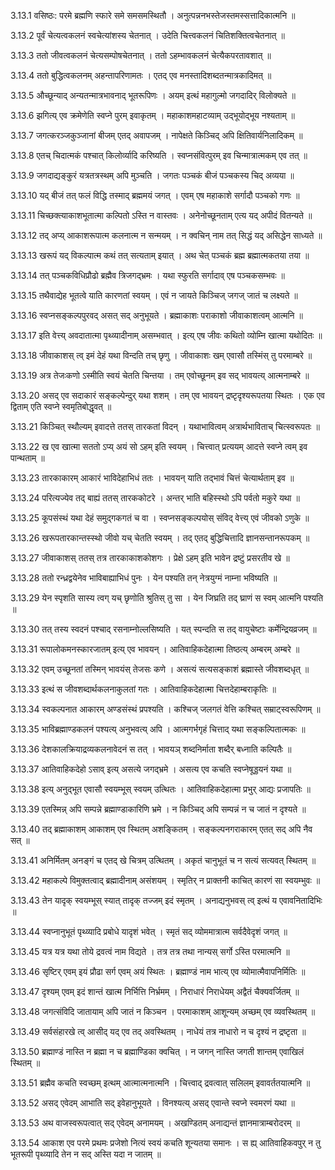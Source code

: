 3.13.1
वसिष्ठः:
परमे ब्रह्मणि स्फारे समे समसमस्थितौ ।
अनुत्पन्ननभस्तेजस्तमस्सत्तादिकात्मनि ॥


3.13.2
पूर्वं चेत्यत्वकलनं स्वचेत्यांशस्य चेतनात् ।
उदेति चित्त्वकलनं चितिशक्तित्वचेतनात् ॥


3.13.3
ततो जीवत्वकलनं चेत्यसम्पोषचेतनात् ।
ततो ऽहम्भावकलनं चेत्यैकपरतावशात् ॥


3.13.4
ततो बुद्धित्वकलनम् अहन्तापरिणामतः ।
एतद् एव मनस्तादिशब्दतन्मात्रकादिमत् ॥


3.13.5
औच्छून्याद् अन्यतन्मात्रभावनाद् भूतरूपिणः ।
अयम् इत्थं महागुल्मो जगदादिर् विलोक्यते ॥


3.13.6
झगित्य् एव क्रमेणेति स्वप्ने पुरम् इवाकृतम् ।
महाकाशमहाटव्याम् उद्भूयोद्भूय नश्यताम् ॥


3.13.7
जगत्करञ्जकुञ्जानां बीजम् एतद् अवापजम् ।
नापेक्षते किञ्चिद् अपि क्षितिवार्यनिलादिकम् ॥


3.13.8
एतच् चिदात्मकं पश्चात् किलोर्व्यादि करिष्यति ।
स्वप्नसंवित्पुरम् इव चिन्मात्रात्मकम् एव तत् ॥


3.13.9
जगदाद्यङ्कुरं यत्रतत्रस्थम् अपि मुञ्चति ।
जगतः पञ्चकं बीजं पञ्चकस्य चिद् अव्यया ॥


3.13.10
यद् बीजं तत् फलं विद्धि तस्माद् ब्रह्ममयं जगत् ।
एवम् एष महाकाशे सर्गादौ पञ्चको गणः ॥


3.13.11
चिच्छक्त्याकाशभूतात्मा कल्पितो ऽस्ति न वास्तवः ।
अनेनोच्छूनताम् एत्य यद् अपीदं वितन्यते ॥


3.13.12
तद् अप्य् आकाशरूपात्म कलनात्म न सन्मयम् ।
न क्वचिन् नाम तत् सिद्धं यद् असिद्धेन साध्यते ॥


3.13.13
खरूपं यद् विकल्पात्म कथं तत् सत्यताम् इयात् ।
अथ चेत् पञ्चकं ब्रह्म ब्रह्मात्मकतया तया ॥


3.13.14
तत् पञ्चकविधिप्रौढो ब्रह्मैव त्रिजगद्भ्रमः ।
यथा स्फुरति सर्गादाव् एष पञ्चकसम्भवः ॥


3.13.15
तथैवाद्येह भूतत्वे याति कारणतां स्वयम् ।
एवं न जायते किञ्चिज् जगज् जातं च लक्ष्यते ॥


3.13.16
स्वप्नसङ्कल्पपुरवद् असत् सद् अनुभूयते ।
ब्रह्माकाशः पराकाशो जीवाकाशत्वम् आत्मनि ॥


3.13.17
इति वेत्त्य् अवदातात्मा पृथ्व्यादीनाम् असम्भवात् ।
इत्य् एष जीवः कथितो व्योम्नि खात्मा यथोदितः ॥


3.13.18
जीवाकाशस् त्व् इमं देहं यथा विन्दति तच् छृणु ।
जीवाकाशः खम् एवासौ तस्मिंस् तु परमाम्बरे ॥


3.13.19
अत्र तेजःकणो ऽस्मीति स्वयं चेतति चिन्तया ।
तम् एवोच्छूनम् इव सद् भावयत्य् आत्मनाम्बरे ॥


3.13.20
असद् एव सदाकारं सङ्कल्पेन्दुर् यथा शशम् ।
तम् एव भावयन् द्रष्टृदृश्यरूपतया स्थितः ।
एक एव द्विताम् एति स्वप्ने स्वमृतिबोद्धृवत् ॥


3.13.21
किञ्चित् स्थौल्यम् इवादत्ते ततस् तारकतां विदन् ।
यथाभावित्वम् अत्रार्थभाविताच् चित्स्वरूपतः ॥


3.13.22
ख एव खात्मा सततो ऽप्य् अयं सो ऽहम् इति स्वयम् ।
चित्त्वात् प्रत्ययम् आदत्ते स्वप्ने त्वम् इव पान्थताम् ॥


3.13.23
तारकाकारम् आकारं भाविदेहाभिधं ततः ।
भावयन् याति तद्भावं चित्तं चेत्यार्थताम् इव ॥


3.13.24
परित्यज्येव तद् बाह्यं ततस् तारककोटरे ।
अन्तर् भाति बहिस्स्थो ऽपि पर्वतो मकुरे यथा ॥


3.13.25
कूपसंस्थं यथा देहं समुद्गकगतं च वा ।
स्वप्नसङ्कल्पयोस् संविद् वेत्त्य् एवं जीवको ऽणुके ॥


3.13.26
खरूपतारकान्तस्स्थो जीवो यच् चेतति स्वयम् ।
तद् एतद् बुद्धिचित्तादि ज्ञानसन्तानरूपकम् ॥


3.13.27
जीवाकाशस् ततस् तत्र तारकाकाशकोशगः ।
प्रेक्षे ऽहम् इति भावेन द्रष्टुं प्रसरतीव खे ॥


3.13.28
ततो रन्ध्रद्वयेनेव भाविबाह्याभिधं पुनः ।
येन पश्यति तन् नेत्रयुग्मं नाम्ना भविष्यति ॥


3.13.29
येन स्पृशति सास्य त्वग् यच् छृणोति श्रुतिस् तु सा ।
येन जिघ्रति तद् घ्राणं स स्वम् आत्मनि पश्यति ॥


3.13.30
तत् तस्य स्वदनं पश्चाद् रसनाम्नोल्लसिष्यति ।
यत् स्पन्दति स तद् वायुचेष्टाः कर्मेन्द्रियव्रजम् ॥


3.13.31
रूपालोकमनस्कारजातम् इत्य् एव भावयन् ।
आतिवाहिकदेहात्मा तिष्ठत्य् अम्बरम् अम्बरे ॥


3.13.32
एवम् उच्छूनतां तस्मिन् भावयंस् तेजसः कणे ।
असत्यं सत्यसङ्काशं ब्रह्मास्ते जीवशब्दधृत् ॥


3.13.33
इत्थं स जीवशब्दार्थकलनाकुलतां गतः ।
आतिवाहिकदेहात्मा चित्तदेहाम्बराकृतिः ॥


3.13.34
स्वकल्पनात आकारम् अण्डसंस्थं प्रपश्यति ।
कश्चिज् जलगतं वेत्ति कश्चित् सम्राट्स्वरूपिणम् ॥


3.13.35
भाविब्रह्माण्डकलनं पश्यत्य् अनुभवत्य् अपि ।
आत्मगर्भगृहं चित्ताद् यथा सङ्कल्पितात्मकः ॥


3.13.36
देशकालक्रियाद्रव्यकलनावेदनं स तत् ।
भावयञ् शब्दनिर्माता शब्दैर् बध्नाति कल्पितैः ॥


3.13.37
आतिवाहिकदेहो ऽसाव् इत्य् असत्ये जगद्भ्रमे ।
असत्य एव कचति स्वप्नेषूड्डयनं यथा ॥


3.13.38
इत्य् अनुद्भूत एवासौ स्वयम्भूस् स्वयम् उत्थितः ।
आतिवाहिकदेहात्मा प्रभुर् आद्यः प्रजापतिः ॥


3.13.39
एतस्मिन्न् अपि सम्पन्ने ब्रह्माण्डाकारिणि भ्रमे ।
न किञ्चिद् अपि सम्पन्नं न च जातं न दृश्यते ॥


3.13.40
तद् ब्रह्माकाशम् आकाशम् एव स्थितम् अशङ्कितम् ।
सङ्कल्पनगराकारम् एतत् सद् अपि नैव सत् ॥


3.13.41
अनिर्मितम् अनङ्गं च एतद् खे चित्रम् उत्थितम् ।
अकृतं चानुभूतं च न सत्यं सत्यवत् स्थितम् ॥


3.13.42
महाकल्पे विमुक्तत्वाद् ब्रह्मादीनाम् असंशयम् ।
स्मृतिर् न प्राक्तनी काचित् कारणं सा स्वयम्भुवः ॥


3.13.43
तेन यादृक् स्वयम्भूस् स्यात् तादृक् तज्जम् इदं स्मृतम् ।
अनाद्यनुभवस् त्व् इत्थं य एवावनितादिभिः ॥


3.13.44
स्वप्नानुभूतं पृथ्व्यादि प्रबोधे यादृशं भवेत् ।
स्मृतं सद् व्योममात्रात्म सर्वदैवेदृशं जगत् ॥


3.13.45
यत्र यत्र यथा तोये द्रवत्वं नाम विद्यते ।
तत्र तत्र तथा नान्यस् सर्गो ऽस्ति परमात्मनि ॥


3.13.46
सृष्टिर् एवम् इयं प्रौढा सर्ग एवम् अयं स्थितः ।
ब्रह्माण्डं नाम भात्य् एव व्योमात्मैवापनिर्मितिः ॥


3.13.47
दृश्यम् एवम् इदं शान्तं खात्म निर्भित्ति निर्भ्रमम् ।
निराधारं निराधेयम् अद्वैतं चैक्यवर्जितम् ॥


3.13.48
जगत्संविदि जातायाम् अपि जातं न किञ्चन ।
परमाकाशम् आशून्यम् अच्छम् एव व्यवस्थितम् ॥


3.13.49
सर्वसंहारखे त्व् आसीद् यद् एव तद् अवस्थितम् ।
नाधेयं तत्र नाधारो न च दृश्यं न द्रष्टृता ॥


3.13.50
ब्रह्माण्डं नास्ति न ब्रह्मा न च ब्रह्माण्डिका क्वचित् ।
न जगन् नास्ति जगती शान्तम् एवाखिलं स्थितम् ॥


3.13.51
ब्रह्मैव कचति स्वच्छम् इत्थम् आत्मात्मनात्मनि ।
चित्त्वाद् द्रवत्वात् सलिलम् इवावर्ततयात्मनि ॥


3.13.52
असद् एवेदम् आभाति सद् इवेहानुभूयते ।
विनश्यत्य् असद् एवान्ते स्वप्ने स्वमरणं यथा ॥


3.13.53
अथ वाजस्वरूपत्वात् सद् एवेदम् अनामयम् ।
अखण्डितम् अनाद्यन्तं ज्ञानमात्राम्बरोदरम् ॥


3.13.54
आकाश एव परमे प्रथमः प्रजेशो नित्यं स्वयं कचति शून्यतया समानः ।
स ह्य् आतिवाहिकवपुर् न तु भूतरूपी पृथ्व्यादि तेन न सद् अस्ति यदा न जातम् ॥

